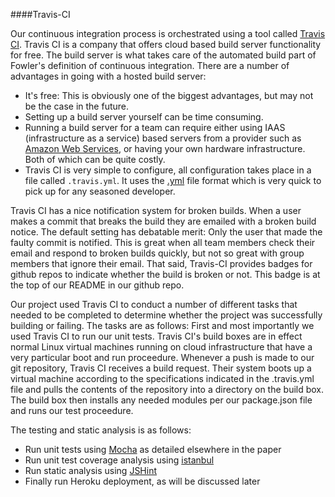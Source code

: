 ####Travis-CI

Our continuous integration process is orchestrated using a tool called [Travis CI](https://travis-ci.org "Travis CI"). Travis CI is a company that offers cloud based build server functionality for free. The build server is what takes care of the automated build part of Fowler's definition of continuous integration. There are a number of advantages in going with a hosted build server:

- It's free: This is obviously one of the biggest advantages, but may not be the case in the future.
- Setting up a build server yourself can be time consuming.
- Running a build server for a team can require either using IAAS (infrastructure as a service) based servers from a provider such as [Amazon Web Services](http://aws.amazon.com/ "Amazon Web Services"), or having your own hardware infrastructure.  Both of which can be quite costly.
- Travis CI is very simple to configure, all configuration takes place in a file called `.travis.yml`.  It uses the [.yml](http://yaml.org/ "YAML Ain't Markup Language") file format which is very quick to pick up for any seasoned developer.

Travis CI has a nice notification system for broken builds. When a user makes a commit that breaks the build they are emailed with a broken build notice. The default setting has debatable merit: Only the user that made the faulty commit is notified. This is great when all team members check their email and respond to broken builds quickly, but not so great with group members that ignore their email. That said, Travis-CI provides badges for github repos to indicate whether the build is broken or not. This badge is at the top of our README in our github repo.

Our project used Travis CI to conduct a number of different tasks that needed to be completed to determine whether the project was successfully building or failing. The tasks are as follows: First and most importantly we used Travis CI to run our unit tests. Travis CI's build boxes are in effect normal Linux virtual machines running on cloud infrastructure that have a very particular boot and run proceedure. Whenever a push is made to our git repository, Travis CI receives a build request. Their system boots up a virtual machine according to the specifications indicated in the .travis.yml file and pulls the contents of the repository into a directory on the build box. The build box then installs any needed modules per our package.json file and runs our test proceedure.

The testing and static analysis is as follows: 

- Run unit tests using [Mocha](http://mochajs.org/ "Mocha") as detailed elsewhere in the paper
- Run unit test coverage analysis using [istanbul](https://github.com/gotwarlost/istanbul "gotwarlost/istanbul")
- Run static analysis using [JSHint](http://jshint.com/ "JSHint")
- Finally run Heroku deployment, as will be discussed later


